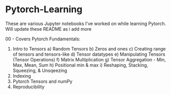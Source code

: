 # Pytorch-Learning

These are various Jupyter notebooks I've worked on while learning Pytorch. Will update these README as i add more


00 - Covers Pytorch Fundamentals:
  1) Intro to Tensors
     a) Random Tensors
     b) Zeros and ones
     c) Creating range of tensors and tensors-like
     d) Tensor datatypes
     e) Manipulating Tensors (Tensor Operations)
     f) Matrix Multiplication
     g) Tensor Aggregation - Min, Max, Mean, Sum
     h) Positional min & max
     i) Reshaping, Stacking, Squeezing, & Unsqeezing 
  3) Indexing
  4) Pytorch Tensors and numPy
  5) Reproducibility
